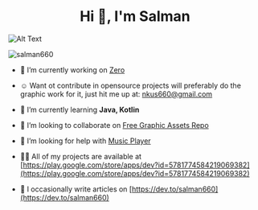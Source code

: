 <h1 align="center">Hi 👋, I'm Salman</h1>

![Alt Text](https://fiverr-res.cloudinary.com/images/t_main1,q_auto,f_auto,q_auto,f_auto/attachments/delivery/asset/533f7cc763cd866e4ea4e72ac5935f3e-1660106331/Cat%20in%20Space-GIF/do-any-pixel-8-bit-animation-for-you.gif)


<p align="left"> <img src="https://komarev.com/ghpvc/?username=salman660&label=Profile%20views&color=0e75b6&style=flat" alt="salman660" /> </p>

- 🔭 I’m currently working on [Zero](https://github.com/lucasasselli/zero)
- ☺️ Want ot contribute in opensource projects will preferably do the graphic work for it, just hit me up at: nkus660@gmail.com

- 🌱 I’m currently learning **Java, Kotlin**

- 👯 I’m looking to collaborate on [Free Graphic Assets Repo](https://github.com/salman660/Free-Graphic-Assets)

- 🤝 I’m looking for help with [Music Player](https://github.com/dtrung98/MusicPlayer)

- 👨‍💻 All of my projects are available at [https://play.google.com/store/apps/dev?id=5781774584219069382](https://play.google.com/store/apps/dev?id=5781774584219069382)

- 📝 I occasionally write articles on [https://dev.to/salman660](https://dev.to/salman660)


